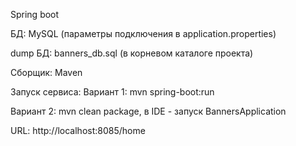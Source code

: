 Spring boot

БД: MySQL (параметры подключения в application.properties)

dump БД: banners_db.sql (в корневом каталоге проекта)

Сборщик: Maven

Запуск сервиса:
Вариант 1: mvn spring-boot:run

Вариант 2: mvn clean package, в IDE - запуск BannersApplication

URL: http://localhost:8085/home